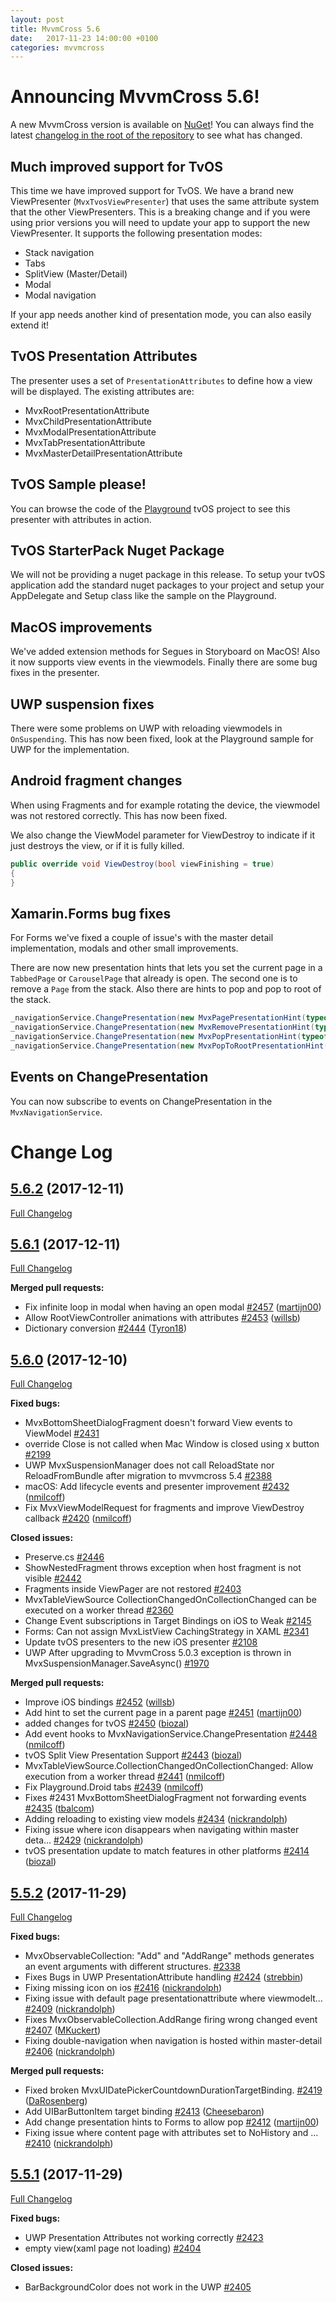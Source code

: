 ```yaml
---
layout: post
title: MvvmCross 5.6
date:   2017-11-23 14:00:00 +0100
categories: mvvmcross
---
```


# Announcing MvvmCross 5.6!

A new MvvmCross version is available on [NuGet](https://www.nuget.org/packages/MvvmCross/5.6.0)! You can always find the latest [changelog in the root of the repository](https://github.com/MvvmCross/MvvmCross/blob/develop/CHANGELOG.md) to see what has changed.

## Much improved support for TvOS
This time we have improved support for TvOS.  We have a brand new ViewPresenter (`MvxTvosViewPresenter`) that uses the same attribute system that the other ViewPresenters.  This is a breaking change and if you were using prior versions you will need to update your app to support the new ViewPresenter.  It supports the following presentation modes:

- Stack navigation
- Tabs
- SplitView (Master/Detail)
- Modal
- Modal navigation

If your app needs another kind of presentation mode, you can also easily extend it!  

## TvOS Presentation Attributes
The presenter uses a set of `PresentationAttributes` to define how a view will be displayed. The existing attributes are:

* MvxRootPresentationAttribute
* MvxChildPresentationAttribute
* MvxModalPresentationAttribute
* MvxTabPresentationAttribute
* MvxMasterDetailPresentationAttribute

## TvOS Sample please!
You can browse the code of the [Playground](https://github.com/MvvmCross/MvvmCross/tree/master/TestProjects/Playground) tvOS project to see this presenter with attributes in action.

## TvOS StarterPack Nuget Package
We will not be providing a nuget package in this release.  To setup your tvOS application add the standard nuget packages to your project and setup your AppDelegate and Setup class like the sample on the Playground.

## MacOS improvements

We've added extension methods for Segues in Storyboard on MacOS! Also it now supports view events in the viewmodels. Finally there are some bug fixes in the presenter.

## UWP suspension fixes

There were some problems on UWP with reloading viewmodels in `OnSuspending`. This has now been fixed, look at the Playground sample for UWP for the implementation.

## Android fragment changes

When using Fragments and for example rotating the device, the viewmodel was not restored correctly. This has now been fixed.

We also change the ViewModel parameter for ViewDestroy to indicate if it just destroys the view, or if it is fully killed.

```c#
public override void ViewDestroy(bool viewFinishing = true)
{
}
```

## Xamarin.Forms bug fixes

For Forms we've fixed a couple of issue's with the master detail implementation, modals and other small improvements.

There are now new presentation hints that lets you set the current page in a `TabbedPage` or `CarouselPage` that already is open. The second one is to remove a `Page` from the stack. Also there are hints to pop and pop to root of the stack.

```c#
_navigationService.ChangePresentation(new MvxPagePresentationHint(typeof(Tab1ViewModel)));
_navigationService.ChangePresentation(new MvxRemovePresentationHint(typeof(Tab1ViewModel)));
_navigationService.ChangePresentation(new MvxPopPresentationHint(typeof(Tab1ViewModel)));
_navigationService.ChangePresentation(new MvxPopToRootPresentationHint());
```

## Events on ChangePresentation

You can now subscribe to events on ChangePresentation in the `MvxNavigationService`.

# Change Log

## [5.6.2](https://github.com/MvvmCross/MvvmCross/tree/5.6.2) (2017-12-11)
[Full Changelog](https://github.com/MvvmCross/MvvmCross/compare/5.6.1...5.6.2)

## [5.6.1](https://github.com/MvvmCross/MvvmCross/tree/5.6.1) (2017-12-11)
[Full Changelog](https://github.com/MvvmCross/MvvmCross/compare/5.6.0...5.6.1)

**Merged pull requests:**

- Fix infinite loop in modal when having an open modal [\#2457](https://github.com/MvvmCross/MvvmCross/pull/2457) ([martijn00](https://github.com/martijn00))
- Allow RootViewController animations with attributes [\#2453](https://github.com/MvvmCross/MvvmCross/pull/2453) ([willsb](https://github.com/willsb))
- Dictionary conversion [\#2444](https://github.com/MvvmCross/MvvmCross/pull/2444) ([Tyron18](https://github.com/Tyron18))

## [5.6.0](https://github.com/MvvmCross/MvvmCross/tree/5.6.0) (2017-12-10)
[Full Changelog](https://github.com/MvvmCross/MvvmCross/compare/5.5.2...5.6.0)

**Fixed bugs:**

- MvxBottomSheetDialogFragment doesn't forward View events to ViewModel [\#2431](https://github.com/MvvmCross/MvvmCross/issues/2431)
- override Close is not called when Mac Window is closed using x button [\#2199](https://github.com/MvvmCross/MvvmCross/issues/2199)
- UWP MvxSuspensionManager does not call ReloadState nor ReloadFromBundle after migration to mvvmcross 5.4 [\#2388](https://github.com/MvvmCross/MvvmCross/issues/2388)
- macOS: Add lifecycle events and presenter improvement [\#2432](https://github.com/MvvmCross/MvvmCross/pull/2432) ([nmilcoff](https://github.com/nmilcoff))
- Fix MvxViewModelRequest for fragments and improve ViewDestroy callback [\#2420](https://github.com/MvvmCross/MvvmCross/pull/2420) ([nmilcoff](https://github.com/nmilcoff))

**Closed issues:**

- Preserve.cs [\#2446](https://github.com/MvvmCross/MvvmCross/issues/2446)
- ShowNestedFragment throws exception when host fragment is not visible [\#2442](https://github.com/MvvmCross/MvvmCross/issues/2442)
- Fragments inside ViewPager are not restored  [\#2403](https://github.com/MvvmCross/MvvmCross/issues/2403)
- MvxTableViewSource CollectionChangedOnCollectionChanged can be executed on a worker thread [\#2360](https://github.com/MvvmCross/MvvmCross/issues/2360)
- Change Event subscriptions in Target Bindings on iOS to Weak [\#2145](https://github.com/MvvmCross/MvvmCross/issues/2145)
- Forms: Can not assign MvxListView CachingStrategy in XAML [\#2341](https://github.com/MvvmCross/MvvmCross/issues/2341)
- Update tvOS presenters to the new iOS presenter [\#2108](https://github.com/MvvmCross/MvvmCross/issues/2108)
- UWP After upgrading to MvvmCross 5.0.3 exception is thrown in MvxSuspensionManager.SaveAsync\(\) [\#1970](https://github.com/MvvmCross/MvvmCross/issues/1970)

**Merged pull requests:**

- Improve iOS bindings [\#2452](https://github.com/MvvmCross/MvvmCross/pull/2452) ([willsb](https://github.com/willsb))
- Add hint to set the current page in a parent page [\#2451](https://github.com/MvvmCross/MvvmCross/pull/2451) ([martijn00](https://github.com/martijn00))
- added changes for tvOS [\#2450](https://github.com/MvvmCross/MvvmCross/pull/2450) ([biozal](https://github.com/biozal))
- Add event hooks to MvxNavigationService.ChangePresentation [\#2448](https://github.com/MvvmCross/MvvmCross/pull/2448) ([nmilcoff](https://github.com/nmilcoff))
- tvOS Split View Presentation Support [\#2443](https://github.com/MvvmCross/MvvmCross/pull/2443) ([biozal](https://github.com/biozal))
- MvxTableViewSource.CollectionChangedOnCollectionChanged: Allow execution from a worker thread [\#2441](https://github.com/MvvmCross/MvvmCross/pull/2441) ([nmilcoff](https://github.com/nmilcoff))
- Fix Playground.Droid tabs [\#2439](https://github.com/MvvmCross/MvvmCross/pull/2439) ([nmilcoff](https://github.com/nmilcoff))
- Fixes \#2431 MvxBottomSheetDialogFragment not forwarding events [\#2435](https://github.com/MvvmCross/MvvmCross/pull/2435) ([tbalcom](https://github.com/tbalcom))
- Adding reloading to existing view models [\#2434](https://github.com/MvvmCross/MvvmCross/pull/2434) ([nickrandolph](https://github.com/nickrandolph))
- Fixing issue where icon disappears when navigating within master deta… [\#2429](https://github.com/MvvmCross/MvvmCross/pull/2429) ([nickrandolph](https://github.com/nickrandolph))
- tvOS presentation update to match features in other platforms [\#2414](https://github.com/MvvmCross/MvvmCross/pull/2414) ([biozal](https://github.com/biozal))

## [5.5.2](https://github.com/MvvmCross/MvvmCross/tree/5.5.2) (2017-11-29)
[Full Changelog](https://github.com/MvvmCross/MvvmCross/compare/5.5.1...5.5.2)

**Fixed bugs:**

- MvxObservableCollection:  "Add" and "AddRange" methods generates an event arguments with different structures. [\#2338](https://github.com/MvvmCross/MvvmCross/issues/2338)
- Fixes Bugs in UWP PresentationAttribute handling [\#2424](https://github.com/MvvmCross/MvvmCross/pull/2424) ([strebbin](https://github.com/strebbin))
- Fixing missing icon on ios [\#2416](https://github.com/MvvmCross/MvvmCross/pull/2416) ([nickrandolph](https://github.com/nickrandolph))
- Fixing issue with default page presentationattribute where viewmodelt… [\#2409](https://github.com/MvvmCross/MvvmCross/pull/2409) ([nickrandolph](https://github.com/nickrandolph))
- Fixes MvxObservableCollection.AddRange firing wrong changed event [\#2407](https://github.com/MvvmCross/MvvmCross/pull/2407) ([MKuckert](https://github.com/MKuckert))
- Fixing double-navigation when navigation is hosted within master-detail [\#2406](https://github.com/MvvmCross/MvvmCross/pull/2406) ([nickrandolph](https://github.com/nickrandolph))

**Merged pull requests:**

- Fixed broken MvxUIDatePickerCountdownDurationTargetBinding. [\#2419](https://github.com/MvvmCross/MvvmCross/pull/2419) ([DaRosenberg](https://github.com/DaRosenberg))
- Add UIBarButtonItem target binding [\#2413](https://github.com/MvvmCross/MvvmCross/pull/2413) ([Cheesebaron](https://github.com/Cheesebaron))
- Add change presentation hints to Forms to allow pop [\#2412](https://github.com/MvvmCross/MvvmCross/pull/2412) ([martijn00](https://github.com/martijn00))
- Fixing issue where content page with attributes set to NoHistory and … [\#2410](https://github.com/MvvmCross/MvvmCross/pull/2410) ([nickrandolph](https://github.com/nickrandolph))

## [5.5.1](https://github.com/MvvmCross/MvvmCross/tree/5.5.1) (2017-11-29)
[Full Changelog](https://github.com/MvvmCross/MvvmCross/compare/5.5.0...5.5.1)

**Fixed bugs:**

- UWP Presentation Attributes not working correctly [\#2423](https://github.com/MvvmCross/MvvmCross/issues/2423)
- empty view\(xaml page not loading\) [\#2404](https://github.com/MvvmCross/MvvmCross/issues/2404)

**Closed issues:**

- BarBackgroundColor does not work in the UWP [\#2405](https://github.com/MvvmCross/MvvmCross/issues/2405)
